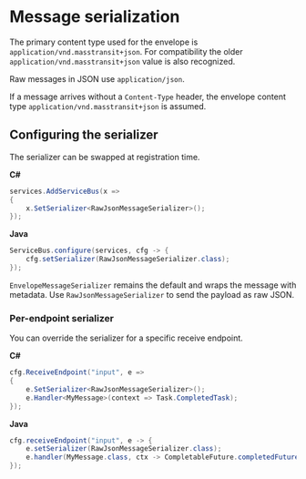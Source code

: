 # Message serialization

The primary content type used for the envelope is `application/vnd.masstransit+json`. For compatibility the older
`application/vnd.masstransit+json` value is also recognized.

Raw messages in JSON use `application/json`.

If a message arrives without a `Content-Type` header, the envelope content type `application/vnd.masstransit+json` is
assumed.

## Configuring the serializer

The serializer can be swapped at registration time.

**C#**

```csharp
services.AddServiceBus(x =>
{
    x.SetSerializer<RawJsonMessageSerializer>();
});
```

**Java**

```java
ServiceBus.configure(services, cfg -> {
    cfg.setSerializer(RawJsonMessageSerializer.class);
});
```

`EnvelopeMessageSerializer` remains the default and wraps the message with metadata. Use `RawJsonMessageSerializer` to send the payload as raw JSON.

### Per-endpoint serializer

You can override the serializer for a specific receive endpoint.

**C#**

```csharp
cfg.ReceiveEndpoint("input", e =>
{
    e.SetSerializer<RawJsonMessageSerializer>();
    e.Handler<MyMessage>(context => Task.CompletedTask);
});
```

**Java**

```java
cfg.receiveEndpoint("input", e -> {
    e.setSerializer(RawJsonMessageSerializer.class);
    e.handler(MyMessage.class, ctx -> CompletableFuture.completedFuture(null));
});
```
